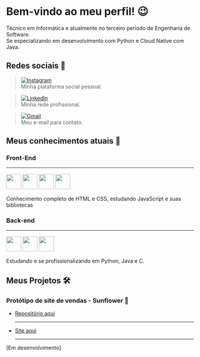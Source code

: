 # Bem-vindo ao meu perfil! 😉
Técnico em Informática e atualmente no terceiro período de Engenharia de Software. <br>
Se especializando em desenvolvimento com Python e Cloud Native com Java.

## Redes sociais 📶
> [![Instagram](https://img.shields.io/badge/Instagram-%23E4405F.svg?style=for-the-badge&logo=Instagram&logoColor=white)](https://www.instagram.com/kaio.rar/) <br>
Minha plataforma social  pessoal.

>[![LinkedIn](https://img.shields.io/badge/LinkedIn-%230077B5.svg?style=for-the-badge&logo=linkedin&logoColor=white)](https://www.linkedin.com/in/kaio-leandro-garcia-silvestrini-158404346/) <br>
Minha rede profissional.

> [![Gmail](https://img.shields.io/badge/Gmail-D14836?style=for-the-badge&logo=gmail&logoColor=white)](mailto:kaioleandro2004@gmail.com) <br>
Meu e-mail para contato.

## Meus conhecimentos atuais 📝

### Front-End <hr>
<img src="https://cdn.jsdelivr.net/gh/devicons/devicon/icons/html5/html5-original.svg" width="40">
<img src="https://cdn.jsdelivr.net/gh/devicons/devicon/icons/css3/css3-original.svg" width="40">
<img src="https://cdn.jsdelivr.net/gh/devicons/devicon/icons/javascript/javascript-original.svg" width="40">
<img src="https://cdn.jsdelivr.net/gh/devicons/devicon/icons/bootstrap/bootstrap-original.svg" width="40">

Conhecimento completo de HTML e CSS, estudando JavaScript e suas bibliotecas

<!--- <img src="https://cdn.jsdelivr.net/gh/devicons/devicon/icons/typescript/typescript-original.svg" width="40"> 
<img src="https://cdn.jsdelivr.net/gh/devicons/devicon/icons/react/react-original.svg" width="40"> 
<img src="https://cdn.jsdelivr.net/gh/devicons/devicon/icons/vuejs/vuejs-original.svg" width="40">
<img src="https://cdn.jsdelivr.net/gh/devicons/devicon/icons/angularjs/angularjs-original.svg" width="40">
<img src="https://cdn.jsdelivr.net/gh/devicons/devicon/icons/sass/sass-original.svg" width="40"> -->

### Back-end <hr>
<img src="https://cdn.jsdelivr.net/gh/devicons/devicon/icons/python/python-original.svg" width="40">
<img src="https://cdn.jsdelivr.net/gh/devicons/devicon/icons/java/java-original.svg" width="40">
<img src="https://cdn.jsdelivr.net/gh/devicons/devicon/icons/c/c-original.svg" width="40">

Estudando e se profissionalizando em Python, Java e C.

## Meus Projetos 🛠
### Protótipo de site de vendas - Sunflower 🌻

- <a href="https://github.com/kaioleandro/site_sunflower" target="_blank"> Repositório aqui</a> <hr>
- <a href="https://site-sunflower.vercel.app/" target="_blank"> Site aqui</a> <hr>

[Em desenvolvimento]
<!--- <img src="https://cdn.jsdelivr.net/gh/devicons/devicon/icons/cplusplus/cplusplus-original.svg" width="40">
<img src="https://cdn.jsdelivr.net/gh/devicons/devicon/icons/django/django-plain.svg" width="40">
<img src="https://cdn.jsdelivr.net/gh/devicons/devicon/icons/ruby/ruby-original.svg" width="40">
<img src="https://cdn.jsdelivr.net/gh/devicons/devicon/icons/php/php-original.svg" width="40">
<img src="https://cdn.jsdelivr.net/gh/devicons/devicon/icons/nodejs/nodejs-original.svg" width="40">
<img src="https://cdn.jsdelivr.net/gh/devicons/devicon/icons/express/express-original.svg" width="40">
<img src="https://cdn.jsdelivr.net/gh/devicons/devicon/icons/nestjs/nestjs-plain.svg" width="40">
<img src="https://cdn.jsdelivr.net/gh/devicons/devicon/icons/mysql/mysql-original.svg" width="40">
<img src="https://cdn.jsdelivr.net/gh/devicons/devicon/icons/mongodb/mongodb-original.svg" width="40"> -->

<!--
Here are some ideas to get you started:

- 🔭 I’m currently working on ...
- 🌱 I’m currently learning ...
- 👯 I’m looking to collaborate on ...
- 🤔 I’m looking for help with ...
- 💬 Ask me about ...
- 😄 Pronouns: ...
- ⚡ Fun fact: ...
-->
